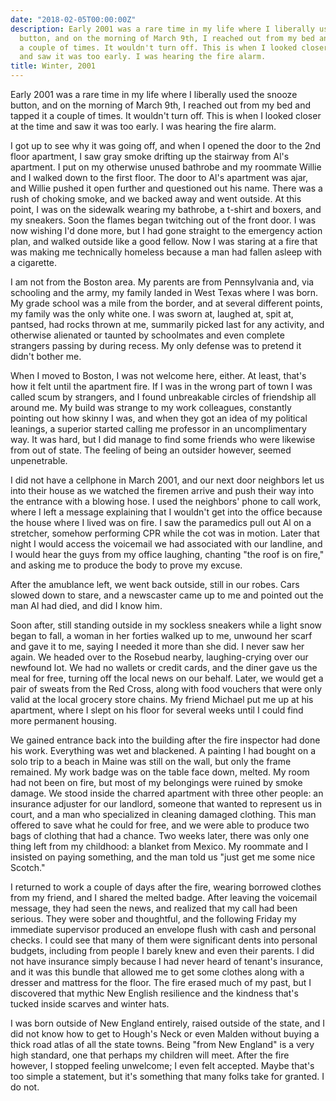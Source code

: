 ```yaml
---
date: "2018-02-05T00:00:00Z"
description: Early 2001 was a rare time in my life where I liberally used the snooze
  button, and on the morning of March 9th, I reached out from my bed and tapped it
  a couple of times. It wouldn't turn off. This is when I looked closer at the time
  and saw it was too early. I was hearing the fire alarm.
title: Winter, 2001
---
```


Early 2001 was a rare time in my life where I liberally used the snooze button, and on the morning of March 9th, I reached out from my bed and tapped it a couple of times. It wouldn't turn off. This is when I looked closer at the time and saw it was too early. I was hearing the fire alarm. 

I got up to see why it was going off, and when I opened the door to the 2nd floor apartment, I saw gray smoke drifting up the stairway from Al's apartment. I put on my otherwise unused bathrobe and my roommate Willie and I walked down to the first floor. The door to Al's apartment was ajar, and Willie pushed it open further and questioned out his name. There was a rush of choking smoke, and we backed away and went outside. At this point, I was on the sidewalk wearing my bathrobe, a t-shirt and boxers, and my sneakers. Soon the flames began twitching out of the front door. I was now wishing I'd done more, but I had gone straight to the emergency action plan, and walked outside like a good fellow. Now I was staring at a fire that was making me technically homeless because a man had fallen asleep with a cigarette. 

I am not from the Boston area. My parents are from Pennsylvania and, via schooling and the army, my family landed in West Texas where I was born. My grade school was a mile from the border, and at several different points, my family was the only white one. I was sworn at, laughed at, spit at, pantsed, had rocks thrown at me, summarily picked last for any activity, and otherwise alienated or taunted by schoolmates and even complete strangers passing by during recess. My only defense was to pretend it didn't bother me. 

When I moved to Boston, I was not welcome here, either. At least, that's how it felt until the apartment fire. If I was in the wrong part of town I was called scum by strangers, and I found unbreakable circles of friendship all around me. My build was strange to my work colleagues, constantly pointing out how skinny I was, and when they got an idea of my political leanings, a superior started calling me professor in an uncomplimentary way. It was hard, but I did manage to find some friends who were likewise from out of state. The feeling of being an outsider however, seemed unpenetrable.

I did not have a cellphone in March 2001, and our next door neighbors let us into their house as we watched the firemen arrive and push their way into the entrance with a blowing hose. I used the neighbors' phone to call work, where I left a message explaining that I wouldn't get into the office because the house where I lived was on fire. I saw the paramedics pull out Al on a stretcher, somehow performing CPR while the cot was in motion. Later that night I would access the voicemail we had associated with our landline, and I would hear the guys from my office laughing, chanting "the roof is on fire," and asking me to produce the body to prove my excuse.

After the amublance left, we went back outside, still in our robes. Cars slowed down to stare, and a newscaster came up to me and pointed out the man Al had died, and did I know him. 

Soon after, still standing outside in my sockless sneakers while a light snow began to fall, a woman in her forties walked up to me, unwound her scarf and gave it to me, saying I needed it more than she did. I never saw her again. We headed over to the Rosebud nearby, laughing-crying over our newfound lot. We had no wallets or credit cards, and the diner gave us the meal for free, turning off the local news on our behalf. Later, we would get a pair of sweats from the Red Cross, along with food vouchers that were only valid at the local grocery store chains. My friend Michael put me up at his apartment, where I slept on his floor for several weeks until I could find more permanent housing. 

We gained entrance back into the building after the fire inspector had done his work. Everything was wet and blackened. A painting I had bought on a solo trip to a beach in Maine was still on the wall, but only the frame remained. My work badge was on the table face down, melted. My room had not been on fire, but most of my belongings were ruined by smoke damage. We stood inside the charred apartment with three other people: an insurance adjuster for our landlord, someone that wanted to represent us in court, and a man who specialized in cleaning damaged clothing. This man offered to save what he could for free, and we were able to produce two bags of clothing that had a chance. Two weeks later, there was only one thing left from my childhood: a blanket from Mexico. My roommate and I insisted on paying something, and the man told us "just get me some nice Scotch."

I returned to work a couple of days after the fire, wearing borrowed clothes from my friend, and I shared the melted badge. After leaving the voicemail message, they had seen the news, and realized that my call had been serious. They were sober and thoughtful, and the following Friday my immediate supervisor produced an envelope flush with cash and personal checks. I could see that many of them were significant dents into personal budgets, including from people I barely knew and even their parents. I did not have insurance simply because I had never heard of tenant's insurance, and it was this bundle that allowed me to get some clothes along with a dresser and mattress for the floor. The fire erased much of my past, but I discovered that mythic New English resilience and the kindness that's tucked inside scarves and winter hats. 

I was born outside of New England entirely, raised outside of the state, and I did not know how to get to Hough's Neck or even Malden without buying a thick road atlas of all the state towns. Being "from New England" is a very high standard, one that perhaps my children will meet. After the fire however, I stopped feeling unwelcome; I even felt accepted. Maybe that's too simple a statement, but it's something that many folks take for granted. I do not.

